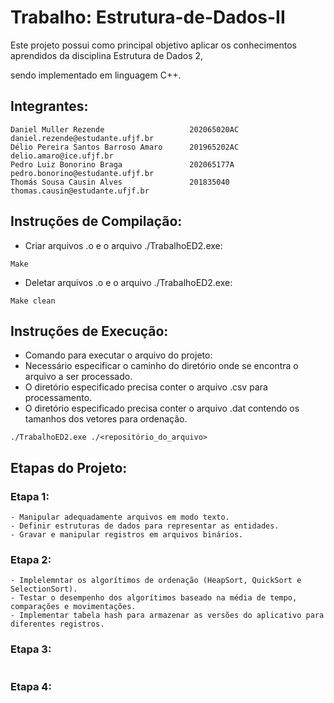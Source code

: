 # Trabalho: Estrutura-de-Dados-II

Este projeto possui como principal objetivo aplicar os conhecimentos aprendidos da disciplina Estrutura de Dados 2,

sendo implementado em linguagem C++.

## Integrantes:

```
Daniel Muller Rezende                   202065020AC      daniel.rezende@estudante.ufjf.br
Délio Pereira Santos Barroso Amaro      201965202AC      delio.amaro@ice.ufjf.br
Pedro Luiz Bonorino Braga               202065177A       pedro.bonorino@estudante.ufjf.br
Thomás Sousa Causin Alves               201835040        thomas.causin@estudante.ufjf.br
```

## Instruções de Compilação:

- Criar arquivos .o e o arquivo ./TrabalhoED2.exe:

```
Make
```

- Deletar arquivos .o e o arquivo ./TrabalhoED2.exe:

```
Make clean
```

## Instruções de Execução:

- Comando para executar o arquivo do projeto:
- Necessário especificar o caminho do diretório onde se encontra o arquivo a ser processado.
- O diretório especificado precisa conter o arquivo .csv para processamento.
- O diretório especificado precisa conter o arquivo .dat contendo os tamanhos dos vetores para ordenação.

```
./TrabalhoED2.exe ./<repositório_do_arquivo>
```

## Etapas do Projeto:

### Etapa 1:

```
- Manipular adequadamente arquivos em modo texto.
- Definir estruturas de dados para representar as entidades.
- Gravar e manipular registros em arquivos binários.
```

### Etapa 2:

```
- Implelemntar os algorítimos de ordenação (HeapSort, QuickSort e SelectionSort).
- Testar o desempenho dos algorítimos baseado na média de tempo, comparações e movimentações.
- Implementar tabela hash para armazenar as versões do aplicativo para diferentes registros.
```

### Etapa 3:

```
```

### Etapa 4:

```
```
